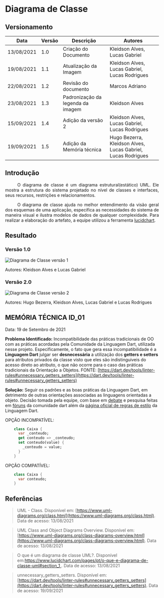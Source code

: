 
# Diagrama de Classe

## Versionamento
| Data | Versão | Descrição | Autores |
| -------- | -------- | -------- | ---|
|   13/08/2021   |  1.0    |  Criação do Documento    | Kleidson Alves, Lucas Gabriel
| 19/08/2021 | 1.1 | Atualização da Imagem | Kleidson Alves, Lucas Gabriel, Lucas Rodrigues
| 22/08/2021 | 1.2 | Revisão do documento | Marcos Adriano
|23/08/2021  | 1.3 | Padronização da legenda da imagem | Kleidson Alves
|   15/09/2021   |  1.4    |  Adição da versão 2    | Kleidson Alves, Lucas Gabriel, Lucas Rodrigues
| 19/09/2021 | 1.5 | Adição da Memória técnica | Hugo Bezerra, Kleidson Alves, Lucas Gabriel, Lucas Rodrigues 

## Introdução
<div style="text-indent: 40px; text-align: justify">
<p>
O diagrama de classe é um diagrama estrutural(estático) UML. Ele mostra a estrutura do sistema projetado no nível de classes e interfaces, seus recursos, restrições e relacionamentos.
</p>
<p>
O diagrama de classe ajuda no melhor entendimento da visão geral dos esquemas de uma aplicação, especifica as necessidades do sistema de maneira visual e ilustra modelos de dados de qualquer complexidade. Para realizar a elaboração do artefato, a equipe utilizou a ferramenta <a href="https://lucid.app/lucidchart/invitations/accept/inv_c390290c-2bb0-453b-a623-ecf913e44aee"> lucidchart</a>.
</p>
</div>

## Resultado

### Versão 1.0

![Diagrama de Classe versão 1](https://i.imgur.com/VDlHHIl.png)

<p>Autores: Kleidson Alves e Lucas Gabriel</p>

### Versão 2.0

![Diagrama de Classe versão 2](https://i.imgur.com/Sy8te4n.png)

<p>Autores: Hugo Bezerra, Kleidson Alves, Lucas Gabriel e Lucas Rodrigues</p>

## MEMÓRIA TÉCNICA ID_01

Data: 19 de Setembro de 2021

**Problema Identificado:** 
Incompatibilidade das práticas tradicionais de OO com as práticas acordadas pela Comunidade da Linguagem Dart, utilizada nesse projeto.
Especificamente, o fato que gera essa incompatibilidade é a **Linguagem Dart** julgar ser **desnecessária** a utilização dos **getters e setters** para atributos privados da classe visto que eles são indistinguiveis do acesso direto ao atributo,  o que não ocorre para o caso das práticas tradicionais da Orientação a Objetos.
FONTE: [https://dart.dev/tools/linter-rules#unnecessary_getters_setters](https://dart.dev/tools/linter-rules#unnecessary_getters_setters)

**Solução:** 
Seguir os padrões e as boas práticas da Linguagem Dart, em detrimento de outras orientações associadas as linguagens orientadas a objeto.
Decisão tomada pela equipe, com base em [debate](https://i.imgur.com/tsUMTew.png) e pesquisa feitas em [fóruns](https://stackoverflow.com/questions/61720221/why-should-i-avoid-wrapping-fields-in-getters-and-setters) da comunidade dart além da [página oficial de regras de estilo](https://dart.dev/tools/linter-rules#unnecessary_getters_setters) da Linguagem Dart.

OPÇÃO INCOMPATÍVEL:

``` dart
    class Caixa {
      var _conteudo;
      get conteudo => _conteudo;
      set conteudo(value) {
        _conteudo = value;
      }
    }
```

OPÇÃO COMPATÍVEL:

``` dart
    class Caixa {
      var conteudo;
    }
```

## Referências
> UML - Class. Disponível em: [https://www.uml-diagrams.org/class.html](https://www.uml-diagrams.org/class.html). Data de acesso: 13/08/2021

> UML Class and Object Diagrams Overview. Disponível em:[https://www.uml-diagrams.org/class-diagrams-overview.html](https://www.uml-diagrams.org/class-diagrams-overview.html). Data de acesso: 13/08/2021


> O que é um diagrama de classe UML?. Disponível em:[https://www.lucidchart.com/pages/pt/o-que-e-diagrama-de-classe-uml#section_1
](https://www.lucidchart.com/pages/pt/o-que-e-diagrama-de-classe-uml#section_1). Data de acesso: 13/08/2021

> unnecessary_getters_setters. Disponível em: [https://dart.dev/tools/linter-rules#unnecessary_getters_setters](https://dart.dev/tools/linter-rules#unnecessary_getters_setters). Data de acesso: 19/09/2021